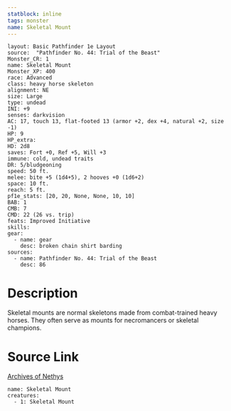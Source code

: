 ```yaml
---
statblock: inline
tags: monster
name: Skeletal Mount
---
```

```statblock
layout: Basic Pathfinder 1e Layout
source:  "Pathfinder No. 44: Trial of the Beast"
Monster_CR: 1
name: Skeletal Mount
Monster_XP: 400
race: Advanced
class: heavy horse skeleton
alignment: NE
size: Large
type: undead
INI: +9
senses: darkvision
AC: 17, touch 13, flat-footed 13 (armor +2, dex +4, natural +2, size -1)
HP: 9
HP_extra: 
HD: 2d8
saves: Fort +0, Ref +5, Will +3
immune: cold, undead traits
DR: 5/bludgeoning
speed: 50 ft.
melee: bite +5 (1d4+5), 2 hooves +0 (1d6+2)
space: 10 ft.
reach: 5 ft.
pf1e_stats: [20, 20, None, None, 10, 10]
BAB: 1
CMB: 7
CMD: 22 (26 vs. trip)
feats: Improved Initiative
skills: 
gear:
  - name: gear
    desc: broken chain shirt barding
sources:
  - name: Pathfinder No. 44: Trial of the Beast
    desc: 86
```
# Description
Skeletal mounts are normal skeletons made from combat-trained heavy horses. They often serve as mounts for necromancers or skeletal champions.
# Source Link
[Archives of Nethys](https://aonprd.com/MonsterDisplay.aspx?ItemName=Skeletal%20Mount)
```encounter-table
name: Skeletal Mount
creatures:
  - 1: Skeletal Mount
```
